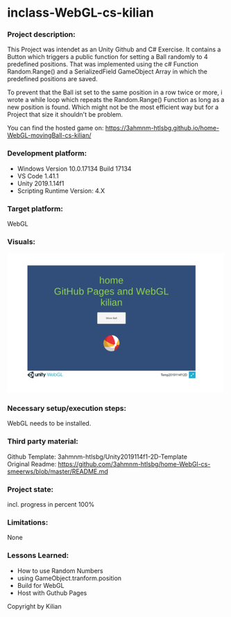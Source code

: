 # inclass-WebGL-cs-kilian

### Project description: 
This Project was intendet as an Unity Github and C# Exercise.
It contains a Button which triggers a public function for setting a Ball
randomly to 4 predefined positions. 
That was implemented using the c# Function Random.Range() and a SerializedField 
GameObject Array in which the predefined positions are saved.

To prevent that the Ball ist set to the same position in a row twice or more, i
wrote a while loop which repeats the Random.Range() Function as long as a new
position is found. Which might not be the most efficient way 
but for a Project that size it shouldn't be problem.

You can find the hosted game on: https://3ahmnm-htlsbg.github.io/home-WebGL-movingBall-cs-kilian/

### Development platform: 

* Windows Version 10.0.17134 Build 17134
* VS Code 1.41.1
* Unity 2019.1.14f1
* Scripting Runtime Version: 4.X

### Target platform: 
WebGL

### Visuals: 
<div>
<img src = "./Screenshots/home-WebGL-movingBall-cs-kilian-screenshot.jpg" width = "500">
</div>

### Necessary setup/execution steps: 
WebGL needs to be installed. 

### Third party material: 
Github Template: 3ahmnm-htlsbg/Unity2019114f1-2D-Template\
Original Readme: https://github.com/3ahmnm-htlsbg/home-WebGl-cs-smeerws/blob/master/README.md

### Project state: 
incl. progress in percent 
100%

### Limitations: 

None

### Lessons Learned: 

* How to use Random Numbers
* using  GameObject.tranform.position 
* Build for WebGL
* Host with Guthub Pages


Copyright by Kilian
